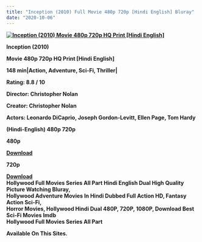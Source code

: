 ```yaml
---
title: "Inception (2010) Full Movie 480p 720p [Hindi English] Bluray"
date: "2020-10-06"
---
```


[**![Inception (2010) Movie 480p 720p HQ Print [Hindi English]](https://1.bp.blogspot.com/-9oIodtELqOU/XwqKUHuyeXI/AAAAAAAAD9Q/RENnI_aR2QwMW5Yh-4yq1r6t1nKD8S-kQCLcBGAsYHQ/s1600/UlMhmUzzdrPY.webp "Inception (2010) Movie 480p 720p HQ Print [Hindi English]")**](https://1.bp.blogspot.com/-9oIodtELqOU/XwqKUHuyeXI/AAAAAAAAD9Q/RENnI_aR2QwMW5Yh-4yq1r6t1nKD8S-kQCLcBGAsYHQ/s1600/UlMhmUzzdrPY.webp)

**Inception (2010)**

**Movie 480p 720p HQ Print \[Hindi English\]**

**148 min|Action, Adventure, Sci-Fi, Thriller|**

**Rating: 8.8 / 10** 

**Director: Christopher Nolan**

**Creator: Christopher Nolan**

**Actors: Leonardo DiCaprio, Joseph Gordon-Levitt, Ellen Page, Tom Hardy**

 **(Hindi-English) 480p 720p** 

**480p**

**[Download](https://myglinks.xyz/1886)** 

**720p**

**[Download](https://myglinks.xyz/1887)**   
**Hollywood Full Movies Series All Part Hindi English Dual High Quality Picture Watching Bluray,**  
 **Hollywood Adventure Movies In Hindi Dubbed Full Action HD, Fantasy Action Sci-Fi,**  
**Horror Movies, Hollywood Hindi Dual 480P, 720P, 1080P, Download Best Sci-Fi Movies Imdb**   
**Hollywood Full Movies Series All Part**  
  
**Available On This Sites.**
